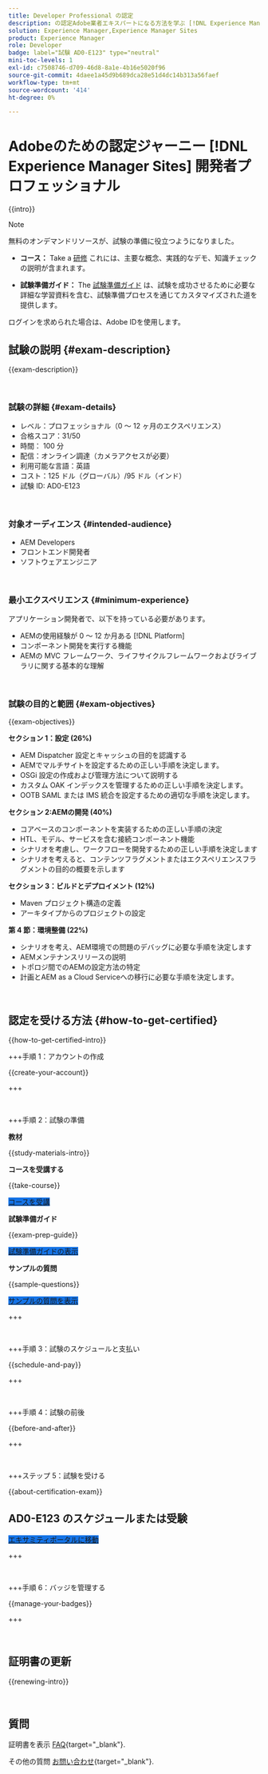 ```yaml
---
title: Developer Professional の認定
description: の認定Adobe業者エキスパートになる方法を学ぶ [!DNL Experience Manager Sites].
solution: Experience Manager,Experience Manager Sites
product: Experience Manager
role: Developer
badge: label="試験 AD0-E123" type="neutral"
mini-toc-levels: 1
exl-id: c7508746-d709-46d8-8a1e-4b16e5020f96
source-git-commit: 4daee1a45d9b689dca28e51d4dc14b313a56faef
workflow-type: tm+mt
source-wordcount: '414'
ht-degree: 0%

---
```


# Adobeのための認定ジャーニー [!DNL Experience Manager Sites] 開発者プロフェッショナル

{{intro}}

>[!NOTE]
>
>無料のオンデマンドリソースが、試験の準備に役立つようになりました。
>
>* **コース：** Take a [研修](https://app.rockinfo.com/courses/105) これには、主要な概念、実践的なデモ、知識チェックの説明が含まれます。
>
>* **試験準備ガイド：** The [試験準備ガイド](https://app.rockinfo.com/courses/playScorm/364) は、試験を成功させるために必要な詳細な学習資料を含む、試験準備プロセスを通じてカスタマイズされた道を提供します。
>
>ログインを求められた場合は、Adobe IDを使用します。

## 試験の説明 {#exam-description}

{{exam-description}}

<br>

### 試験の詳細 {#exam-details}

* レベル：プロフェッショナル（0 ～ 12 ヶ月のエクスペリエンス）
* 合格スコア：31/50
* 時間： 100 分
* 配信：オンライン調達（カメラアクセスが必要）
* 利用可能な言語：英語
* コスト：125 ドル（グローバル）/95 ドル（インド）
* 試験 ID: AD0-E123

<br>

### 対象オーディエンス {#intended-audience}

* AEM Developers
* フロントエンド開発者
* ソフトウェアエンジニア

<br>

### 最小エクスペリエンス {#minimum-experience}

アプリケーション開発者で、以下を持っている必要があります。

* AEMの使用経験が 0 ～ 12 か月ある [!DNL Platform]
* コンポーネント開発を実行する機能
* AEMの MVC フレームワーク、ライフサイクルフレームワークおよびライブラリに関する基本的な理解

<br>

### 試験の目的と範囲 {#exam-objectives}

{{exam-objectives}}

**セクション 1：設定 (26%)**

* AEM Dispatcher 設定とキャッシュの目的を認識する
* AEMでマルチサイトを設定するための正しい手順を決定します。
* OSGi 設定の作成および管理方法について説明する
* カスタム OAK インデックスを管理するための正しい手順を決定します。
* OOTB SAML または IMS 統合を設定するための適切な手順を決定します。

**セクション 2:AEMの開発 (40%)**

* コアベースのコンポーネントを実装するための正しい手順の決定
* HTL、モデル、サービスを含む接続コンポーネント機能
* シナリオを考慮し、ワークフローを開発するための正しい手順を決定します
* シナリオを考えると、コンテンツフラグメントまたはエクスペリエンスフラグメントの目的の概要を示します

**セクション 3：ビルドとデプロイメント (12%)**

* Maven プロジェクト構造の定義
* アーキタイプからのプロジェクトの設定

**第 4 節：環境整備 (22%)**

* シナリオを考え、AEM環境での問題のデバッグに必要な手順を決定します
* AEMメンテナンスリリースの説明
* トポロジ間でのAEMの設定方法の特定
* 計画とAEM as a Cloud Serviceへの移行に必要な手順を決定します。

<br>

## 認定を受ける方法 {#how-to-get-certified}

{{how-to-get-certified-intro}}

+++手順 1：アカウントの作成

{{create-your-account}}

+++

<br>

+++手順 2：試験の準備

**教材**

{{study-materials-intro}}

**コースを受講する**

{{take-course}}

<a href="https://app.rockinfo.com/courses/105" target="_blank" class="spectrum-Button spectrum-Button--fill spectrum-Button--accent spectrum-Button--sizeM is-margin-bottom-big-big at-element-click-tracking" style="background-color:#1473E6">

<span class="spectrum-Button-label has-no-wrap">
   コースを受講
</span>
</a>

**試験準備ガイド**

{{exam-prep-guide}}

<a href="https://app.rockinfo.com/courses/playScorm/364" target="_blank" class="spectrum-Button spectrum-Button--fill spectrum-Button--accent spectrum-Button--sizeM is-margin-bottom-big-big at-element-click-tracking" style="background-color:#1473E6">

<span class="spectrum-Button-label has-no-wrap">
   試験準備ガイドの表示
</span>
</a>

**サンプルの質問**

{{sample-questions}}

<a href="https://scorpion.caveon.com/launchpad/ad3-e123-adobe-experience-manager-sites-developer-professional-sample-questions" target="_blank" class="spectrum-Button spectrum-Button--fill spectrum-Button--accent spectrum-Button--sizeM is-margin-bottom-big-big at-element-click-tracking" style="background-color:#1473E6">

<span class="spectrum-Button-label has-no-wrap">
   サンプルの質問を表示
</span>
</a>

+++

<br>

+++手順 3：試験のスケジュールと支払い

{{schedule-and-pay}}

+++

<br>

+++手順 4：試験の前後

{{before-and-after}}

+++

<br>

+++ステップ 5：試験を受ける

{{about-certification-exam}}

## AD0-E123 のスケジュールまたは受験

<a href="https://www.certmetrics.com/adobe/candidate/examity_sso.aspx?eid=AD0-E123" target="_blank" class="spectrum-Button spectrum-Button--fill spectrum-Button--accent spectrum-Button--sizeM is-margin-bottom-big-big at-element-click-tracking" style="background-color:#1473E6">

<span class="spectrum-Button-label has-no-wrap">
   エキサミティポータルに移動
</span>
</a>

+++

<br>

+++手順 6：バッジを管理する

{{manage-your-badges}}

+++

<br>

## 証明書の更新

{{renewing-intro}}

<br>

## 質問

証明書を表示 [FAQ](https://experienceleague.adobe.com/docs/certification/certification/faq.html){target="_blank"}.

その他の質問 [お問い合わせ](mailto:certif@adobe.com){target="_blank"}.

